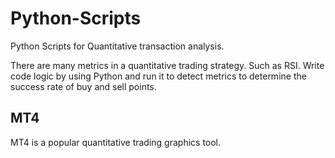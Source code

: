 # Python-Scripts
Python Scripts for Quantitative transaction analysis.

There are many metrics in a quantitative trading strategy. Such as RSI. Write code logic by using Python and run it to detect metrics to determine the success rate of buy and sell points.

## MT4
MT4 is a popular quantitative trading graphics tool.
